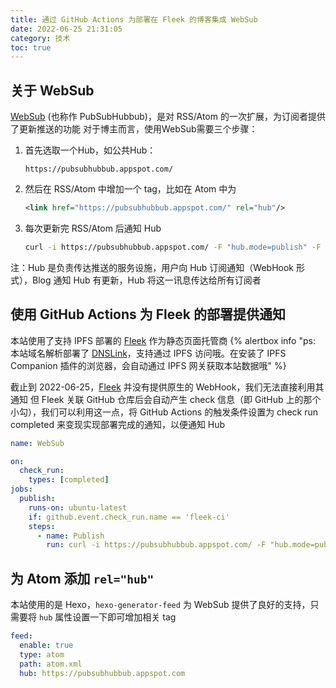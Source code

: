 ```yaml
---
title: 通过 GitHub Actions 为部署在 Fleek 的博客集成 WebSub
date: 2022-06-25 21:31:05
category: 技术
toc: true
---
```

## 关于 WebSub
[WebSub](https://w3c.github.io/websub/) (也称作 PubSubHubbub)，是对 RSS/Atom 的一次扩展，为订阅者提供了更新推送的功能
对于博主而言，使用WebSub需要三个步骤：
1. 首先选取一个Hub，如公共Hub：
   ```
   https://pubsubhubbub.appspot.com/
   ```
2. 然后在 RSS/Atom 中增加一个 tag，比如在 Atom 中为 
   ```xml
   <link href="https://pubsubhubbub.appspot.com/" rel="hub"/>
   ```
3. 每次更新完 RSS/Atom 后通知 Hub
   ```bash
   curl -i https://pubsubhubbub.appspot.com/ -F "hub.mode=publish" -F "hub.url=https://alampy.com/atom.xml"
   ```

注：Hub 是负责传达推送的服务设施，用户向 Hub 订阅通知（WebHook 形式），Blog 通知 Hub 有更新，Hub 将这一讯息传达给所有订阅者

## 使用 GitHub Actions 为 Fleek 的部署提供通知
本站使用了支持 IPFS 部署的 [Fleek](https://fleek.co/) 作为静态页面托管商
{% alertbox info "ps: 本站域名解析部署了 [DNSLink](https://dnslink.io/)，支持通过 IPFS 访问哦。在安装了 IPFS Companion 插件的浏览器，会自动通过 IPFS 网关获取本站数据哦" %}

截止到 2022-06-25，[Fleek](https://fleek.co/) 并没有提供原生的 WebHook，我们无法直接利用其通知
但 Fleek 关联 GitHub 仓库后会自动产生 check 信息（即 GitHub 上的那个小勾），我们可以利用这一点，将 GitHub Actions 的触发条件设置为 check run completed 来变现实现部署完成的通知，以便通知 Hub
```yaml
name: WebSub

on:
  check_run:
    types: [completed]
jobs:
  publish:
    runs-on: ubuntu-latest
    if: github.event.check_run.name == 'fleek-ci'
    steps:
      - name: Publish
        run: curl -i https://pubsubhubbub.appspot.com/ -F "hub.mode=publish" -F "hub.url=https://alampy.com/atom.xml"
```

## 为 Atom 添加 `rel="hub"`
本站使用的是 Hexo，`hexo-generator-feed` 为 WebSub 提供了良好的支持，只需要将 `hub` 属性设置一下即可增加相关 tag
```yaml
feed:
  enable: true
  type: atom
  path: atom.xml
  hub: https://pubsubhubbub.appspot.com
```